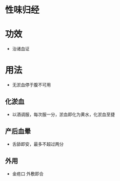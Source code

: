# 性味归经
# 功效
- 治诸血证
# 用法
- 无淤血停于腹不可用
## 化淤血
- 以酒调服，每次服一分，淤血即化为黄水，化淤血至捷
## 产后血晕
- 舌舔即安，最多不超过两分
## 外用
- 金疮口 外敷即合

